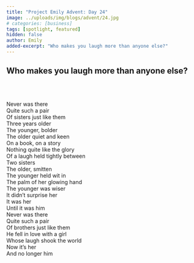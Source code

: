 ```yaml
---
title: "Project Emily Advent: Day 24"
image: ../uploads/img/blogs/advent/24.jpg
# categories: [business]
tags: [spotlight, featured]
hidden: false
author: Emily
added-excerpt: "Who makes you laugh more than anyone else?"
---
```


<style> em {color: black;} p a {color: #f0506e;}</style>

## Who makes you laugh more than anyone else?

<br>
<br>

Never was there<br>
Quite such a pair<br>
Of sisters just like them<br>
Three years older<br>
The younger, bolder<br>
The older quiet and keen<br>
On a book, on a story <br>
Nothing quite like the glory<br>
Of a laugh held tightly between <br>
Two sisters<br>
The older, smitten <br>
The younger held wit in<br>
The palm of her glowing hand<br>
The younger was wiser <br>
It didn’t surprise her<br>
It was her <br>
Until it was him<br>
Never was there<br>
Quite such a pair<br>
Of brothers just like them<br>
He fell in love with a girl<br>
Whose laugh shook the world<br>
Now it’s her <br>
And no longer him<br>
